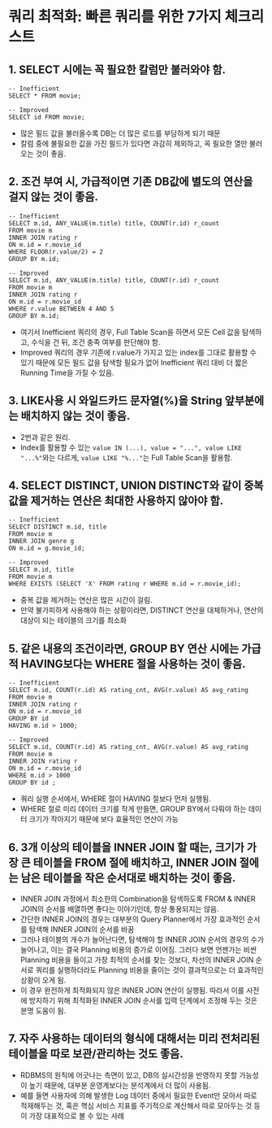 # 쿼리 최적화: 빠른 쿼리를 위한 7가지 체크리스트

## 1. SELECT 시에는 꼭 필요한 칼럼만 불러와야 함.
```
-- Inefficient
SELECT * FROM movie; 

-- Improved
SELECT id FROM movie;
```
- 많은 필드 값을 불러올수록 DB는 더 많은 로드를 부담하게 되기 때문
- 칼럼 중에 불필요한 값을 가진 필드가 있다면 과감히 제외하고, 꼭 필요한 열만 불러오는 것이 좋음.

## 2. 조건 부여 시, 가급적이면 기존 DB값에 별도의 연산을 걸지 않는 것이 좋음.
```
-- Inefficient
SELECT m.id, ANY_VALUE(m.title) title, COUNT(r.id) r_count 
FROM movie m 
INNER JOIN rating r 
ON m.id = r.movie_id 
WHERE FLOOR(r.value/2) = 2 
GROUP BY m.id;

-- Improved
SELECT m.id, ANY_VALUE(m.title) title, COUNT(r.id) r_count 
FROM movie m 
INNER JOIN rating r 
ON m.id = r.movie_id 
WHERE r.value BETWEEN 4 AND 5 
GROUP BY m.id;
```

- 여기서 Inefficient 쿼리의 경우, Full Table Scan을 하면서 모든 Cell 값을 탐색하고, 수식을 건 뒤, 조건 충족 여부를 판단해야 함.
- Improved 쿼리의 경우 기존에 r.value가 가지고 있는 index를 그대로 활용할 수 있기 때문에 모든 필드 값을 탐색할 필요가 없어 Inefficient 쿼리 대비 더 짧은 Running Time을 가질 수 있음.

## 3. LIKE사용 시 와일드카드 문자열(%)을 String 앞부분에는 배치하지 않는 것이 좋음.

- 2번과 같은 원리. 
- Index를 활용할 수 있는 `value IN (...), value = "...", value LIKE "...%"`와는 다르게, `value LIKE "%..."`는 Full Table Scan을 활용함.

## 4. SELECT DISTINCT, UNION DISTINCT와 같이 중복 값을 제거하는 연산은 최대한 사용하지 않아야 함.
```
-- Inefficient
SELECT DISTINCT m.id, title 
FROM movie m  
INNER JOIN genre g 
ON m.id = g.movie_id;

-- Improved
SELECT m.id, title 
FROM movie m  
WHERE EXISTS (SELECT 'X' FROM rating r WHERE m.id = r.movie_id);
```

- 중복 값을 제거하는 연산은 많은 시간이 걸림.
- 만약 불가피하게 사용해야 하는 상황이라면, DISTINCT 연산을 대체하거나, 연산의 대상이 되는 테이블의 크기를 최소화

## 5. 같은 내용의 조건이라면, GROUP BY 연산 시에는 가급적 HAVING보다는 WHERE 절을 사용하는 것이 좋음.
```
-- Inefficient
SELECT m.id, COUNT(r.id) AS rating_cnt, AVG(r.value) AS avg_rating 
FROM movie m  
INNER JOIN rating r 
ON m.id = r.movie_id 
GROUP BY id 
HAVING m.id > 1000;

-- Improved
SELECT m.id, COUNT(r.id) AS rating_cnt, AVG(r.value) AS avg_rating 
FROM movie m  
INNER JOIN rating r 
ON m.id = r.movie_id 
WHERE m.id > 1000
GROUP BY id ;
```

- 쿼리 실행 순서에서, WHERE 절이 HAVING 절보다 먼저 실행됨. 
- WHERE 절로 미리 데이터 크기를 작게 만들면, GROUP BY에서 다뤄야 하는 데이터 크기가 작아지기 때문에 보다 효율적인 연산이 가능

## 6. 3개 이상의 테이블을 INNER JOIN 할 때는, 크기가 가장 큰 테이블을 FROM 절에 배치하고, INNER JOIN 절에는 남은 테이블을 작은 순서대로 배치하는 것이 좋음.
- INNER JOIN 과정에서 최소한의 Combination을 탐색하도록 FROM & INNER JOIN의 순서를 배열하면 좋다는 이야기인데, 항상 통용되지는 않음.
- 간단한 INNER JOIN의 경우는 대부분의 Query Planner에서 가장 효과적인 순서를 탐색해 INNER JOIN의 순서를 바꿈
- 그러나 테이블의 개수가 늘어난다면, 탐색해야 할 INNER JOIN 순서의 경우의 수가 늘어나고, 이는 결국 Planning 비용의 증가로 이어짐. 그러다 보면 언젠가는 비싼 Planning 비용을 들이고 가장 최적의 순서를 찾는 것보다, 차선의 INNER JOIN 순서로 쿼리를 실행하더라도 Planning 비용을 줄이는 것이 결과적으로는 더 효과적인 상황이 오게 됨.
- 이 경우 완전하게 최적화되지 않은 INNER JOIN 연산이 실행됨. 따라서 이를 사전에 방지하기 위해 최적화된 INNER JOIN 순서를 입력 단계에서 조정해 두는 것은 분명 도움이 됨.

## 7. 자주 사용하는 데이터의 형식에 대해서는 미리 전처리된 테이블을 따로 보관/관리하는 것도 좋음.
- RDBMS의 원칙에 어긋나는 측면이 있고, DB의 실시간성을 반영하지 못할 가능성이 높기 때문에, 대부분 운영계보다는 분석계에서 더 많이 사용됨.
- 예를 들면 사용자에 의해 발생한 Log 데이터 중에서 필요한 Event만 모아서 따로 적재해두는 것, 혹은 핵심 서비스 지표를 주기적으로 계산해서 따로 모아두는 것 등이 가장 대표적으로 볼 수 있는 사례